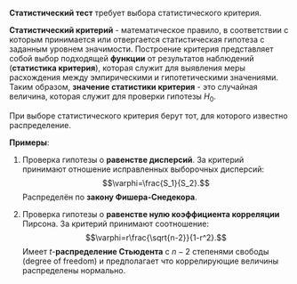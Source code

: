 **Статистический тест** требует выбора статистического критерия.

**Статистический критерий** - математическое правило, в соответствии с которым принимается или отвергается статистическая гипотеза с заданным уровнем значимости. Построение критерия представляет собой выбор подходящей **функции** от результатов наблюдений (**статистика критерия**), которая служит для выявления меры расхождения между эмпирическими и гипотетическими значениями. Таким образом, **значение статистики критерия** - это случайная величина, которая служит для проверки гипотезы $H_0$.

При выборе статистического критерия берут тот, для которого известно распределение.

**Примеры**:

1. Проверка гипотезы о **равенстве дисперсий**. За критерий принимают отношение исправленных выборочных дисперсий:$$\varphi=\frac{S_1}{S_2}.$$Распределён по **закону Фишера-Снедекора**.

2. Проверка гипотезы о **равенстве нулю коэффициента корреляции** Пирсона. За критерий принимают соотношение:$$\varphi=r\frac{\sqrt{n-2}}{1-r^2}.$$Имеет $t$-**распределение Стьюдента** с $n-2$ степенями свободы (degree of freedom) и предполагает что коррелирующие величины распределены нормально.